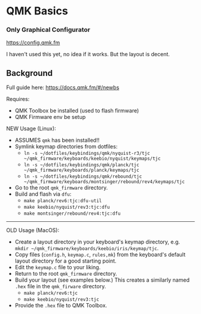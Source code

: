 
# QMK Basics

### Only Graphical Configurator

https://config.qmk.fm

I haven't used this yet, no idea if it works. But the layout is decent.


## Background

Full guide here: https://docs.qmk.fm/#/newbs

Requires:
* QMK Toolbox be installed (used to flash firmware)
* QMK Firmware env be setup


NEW Usage (Linux):
* ASSUMES `qmk` has been installed!!
* Symlink keymap directories from dotfiles:
  * `ln -s ~/dotfiles/keybindings/qmk/nyquist-r3/tjc ~/qmk_firmware/keyboards/keebio/nyquist/keymaps/tjc`
  * `ln -s ~/dotfiles/keybindings/qmk/planck/tjc ~/qmk_firmware/keyboards/planck/keymaps/tjc`
  * `ln -s ~/dotfiles/keybindings/qmk/rebound/tjc ~/qmk_firmware/keyboards/montsinger/rebound/rev4/keymaps/tjc`
* Go to the root `qmk_firmware` directory.
* Build and flash via `dfu`:
  * `make planck/rev6:tjc:dfu-util`
  * `make keebio/nyquist/rev3:tjc:dfu`
  * `make montsinger/rebound/rev4:tjc:dfu`

---

OLD Usage (MacOS):
* Create a layout directory in your keyboard's keymap directory, e.g. `mkdir ~/qmk_firmware/keyboards/keebio/iris/keymap/tjc`.
* Copy files (`config.h`, `keymap.c`, `rules,mk`) from the keyboard's default layout directory for a good starting point.
* Edit the `keymap.c` file to your liking.
* Return to the root `qmk_firmware` directory.
* Build your layout (see examples below.) This creates a similarly named `.hex` file in the `qmk_firware` directory.
  * `make planck/rev6:tjc`
  * `make keebio/nyquist/rev3:tjc`
* Provide the `.hex` file to QMK Toolbox.
